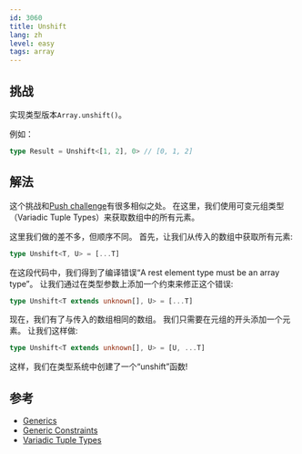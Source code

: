 ```yaml
---
id: 3060
title: Unshift
lang: zh
level: easy
tags: array
---
```


## 挑战

实现类型版本`Array.unshift()`。

例如：

```typescript
type Result = Unshift<[1, 2], 0> // [0, 1, 2]
```

## 解法

这个挑战和[Push challenge](./easy-push.md)有很多相似之处。
在这里，我们使用可变元组类型（Variadic Tuple Types）来获取数组中的所有元素。

这里我们做的差不多，但顺序不同。
首先，让我们从传入的数组中获取所有元素:

```typescript
type Unshift<T, U> = [...T]
```

在这段代码中，我们得到了编译错误“A rest element type must be an array type”。
让我们通过在类型参数上添加一个约束来修正这个错误:

```typescript
type Unshift<T extends unknown[], U> = [...T]
```

现在，我们有了与传入的数组相同的数组。
我们只需要在元组的开头添加一个元素。
让我们这样做:

```typescript
type Unshift<T extends unknown[], U> = [U, ...T]
```

这样，我们在类型系统中创建了一个“unshift”函数!

## 参考

- [Generics](https://www.typescriptlang.org/docs/handbook/2/generics.html)
- [Generic Constraints](https://www.typescriptlang.org/docs/handbook/2/generics.html#generic-constraints)
- [Variadic Tuple Types](https://www.typescriptlang.org/docs/handbook/release-notes/typescript-4-0.html#variadic-tuple-types)
